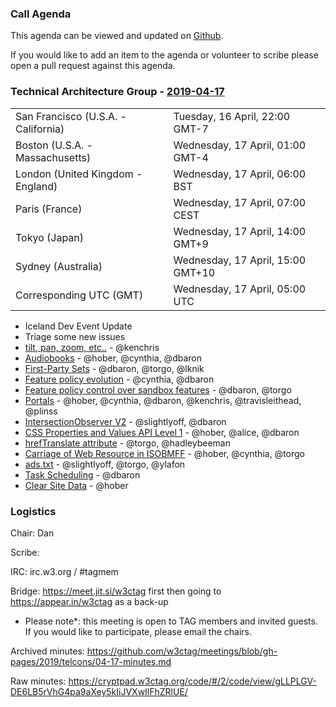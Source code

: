 ### Call Agenda

This agenda can be viewed and updated on [Github](https://github.com/w3ctag/meetings/blob/gh-pages/2019/telcons/04-17-agenda.md).

If you would like to add an item to the agenda or volunteer to scribe please open a pull request against this agenda.

### Technical Architecture Group - [2019-04-17](https://www.timeanddate.com/worldclock/converter.html?iso=20190417T050000&p1=224&p2=43&p3=136&p4=195&p5=248&p6=240)

<table>
<tr><td> San Francisco (U.S.A. - California) <td> Tuesday, 16 April, 22:00 GMT-7</td></tr>
<tr><td> Boston (U.S.A. - Massachusetts) <td> Wednesday, 17 April, 01:00 GMT-4</td></tr>
<tr><td> London (United Kingdom - England) <td> Wednesday, 17 April, 06:00 BST</td></tr>
<tr><td> Paris (France) <td> Wednesday, 17 April, 07:00 CEST</td></tr>
<tr><td> Tokyo (Japan) <td> Wednesday, 17 April, 14:00 GMT+9</td></tr>
<tr><td> Sydney (Australia) <td> Wednesday, 17 April, 15:00 GMT+10</td></tr>
<tr><td> Corresponding UTC (GMT) <td> Wednesday, 17 April, 05:00 UTC</td></tr>
</table>

* Iceland Dev Event Update
* Triage some new issues
* [tilt, pan, zoom, etc..](https://github.com/w3ctag/design-reviews/issues/358) - @kenchris  
* [Audiobooks](https://github.com/w3ctag/design-reviews/issues/345) - @hober, @cynthia, @dbaron
* [First-Party Sets](https://github.com/w3ctag/design-reviews/issues/342) - @dbaron, @torgo, @lknik
* [Feature policy evolution](https://github.com/w3ctag/design-reviews/issues/341) - @cynthia, @dbaron
* [Feature policy control over sandbox features](https://github.com/w3ctag/design-reviews/issues/339) - @dbaron, @torgo
* [Portals](https://github.com/w3ctag/design-reviews/issues/331) - @hober, @cynthia, @dbaron, @kenchris, @travisleithead, @plinss
* [IntersectionObserver V2](https://github.com/w3ctag/design-reviews/issues/328) - @slightlyoff, @dbaron
* [CSS Properties and Values API Level 1](https://github.com/w3ctag/design-reviews/issues/318) - @hober, @alice, @dbaron
* [hrefTranslate attribute](https://github.com/w3ctag/design-reviews/issues/301) - @torgo, @hadleybeeman
* [Carriage of Web Resource in ISOBMFF](https://github.com/w3ctag/design-reviews/issues/285) - @hober, @cynthia, @torgo
* [ads.txt](https://github.com/w3ctag/design-reviews/issues/201) - @slightlyoff, @torgo, @ylafon
* [Task Scheduling](https://github.com/w3ctag/design-reviews/issues/72) - @dbaron
* [Clear Site Data](https://github.com/w3ctag/design-reviews/issues/62) - @hober

### Logistics

Chair: Dan

Scribe:

IRC: irc.w3.org / #tagmem

Bridge: https://meet.jit.si/w3ctag first then going to https://appear.in/w3ctag as a back-up

* Please note*: this meeting is open to TAG members and invited guests. If you would like to participate, please email the chairs.

Archived minutes: https://github.com/w3ctag/meetings/blob/gh-pages/2019/telcons/04-17-minutes.md

Raw minutes: https://cryptpad.w3ctag.org/code/#/2/code/view/gLLPLGV-DE6LB5rVhG4pa9aXey5kIiJVXwIlFhZRlUE/
